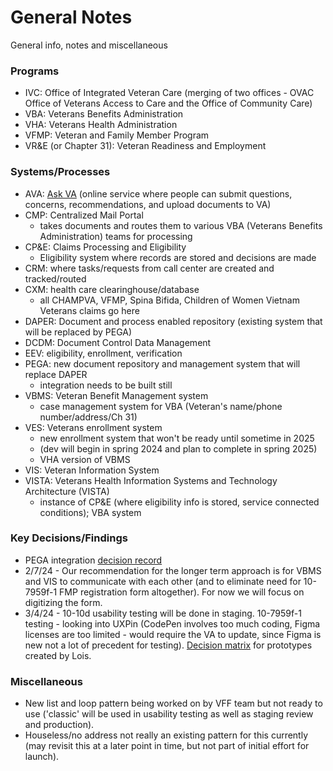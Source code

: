 # General Notes
General info, notes and miscellaneous 

### Programs
- IVC: Office of Integrated Veteran Care (merging of two offices - OVAC Office of Veterans Access to Care and the Office of Community Care)
- VBA: Veterans Benefits Administration
- VHA: Veterans Health Administration
- VFMP: Veteran and Family Member Program
- VR&E (or Chapter 31): Veteran Readiness and Employment

### Systems/Processes
- AVA: [Ask VA](https://ask.va.gov/) (online service where people can submit questions, concerns, recommendations, and upload documents to VA)
- CMP: Centralized Mail Portal
  - takes documents and routes them to various VBA (Veterans Benefits Administration) teams for processing
- CP&E: Claims Processing and Eligibility
  - Eligibility system where records are stored and decisions are made
- CRM: where tasks/requests from call center are created and tracked/routed
- CXM: health care clearinghouse/database
  - all CHAMPVA,  VFMP, Spina Bifida, Children of Women Vietnam Veterans claims go here
- DAPER: Document and process enabled repository (existing system that will be replaced by PEGA)
- DCDM: Document Control Data Management 
- EEV: eligibility, enrollment, verification
- PEGA: new document repository and management system that will replace DAPER
  - integration needs to be built still 
- VBMS: Veteran Benefit Management system
  - case management system for VBA (Veteran's name/phone number/address/Ch 31)
- VES: Veterans enrollment system
  - new enrollment system that won't be ready until sometime in 2025
  - (dev will begin in spring 2024 and plan to complete in spring 2025)
  - VHA version of VBMS
- VIS: Veteran Information System
- VISTA: Veterans Health Information Systems and Technology Architecture (VISTA)
  - instance of CP&E (where eligibility info is stored, service connected conditions); VBA system

 
### Key Decisions/Findings
- PEGA integration [decision record](https://github.com/department-of-veterans-affairs/va.gov-team/blob/master/products/health-care/champva/ADR-PEGA%20integration%20for%20CHAMPVA.md)
- 2/7/24 - Our recommendation for the longer term approach is for VBMS and VIS to communicate with each other (and to eliminate need for 10-7959f-1 FMP registration form altogether). For now we will focus on digitizing the form.
- 3/4/24 - 10-10d usability testing will be done in staging. 10-7959f-1 testing - looking into UXPin (CodePen involves too much coding, Figma licenses are too limited - would require the VA to update, since Figma is new not a lot of precedent for testing). [Decision matrix](https://app.mural.co/t/departmentofveteransaffairs9999/m/departmentofveteransaffairs9999/1709218659350/85e1a2c931eafd52734bc66235165d15bf08d582?sender=334959bc-2aad-4cce-a6be-76386587a1e8) for prototypes created by Lois.

### Miscellaneous
- New list and loop pattern being worked on by VFF team but not ready to use ('classic' will be used in usability testing as well as staging review and production). 
- Houseless/no address not really an existing pattern for this currently (may revisit this at a later point in time, but not part of initial effort for launch).
  
